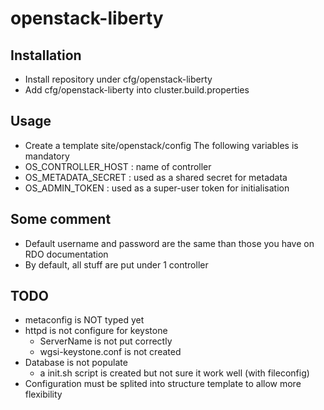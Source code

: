 # openstack-liberty

## Installation
* Install repository under cfg/openstack-liberty
* Add cfg/openstack-liberty into cluster.build.properties

## Usage
* Create a template site/openstack/config
The following variables is mandatory
* OS_CONTROLLER_HOST : name of controller
* OS_METADATA_SECRET : used as a shared secret for metadata
* OS_ADMIN_TOKEN : used as a super-user token for initialisation

## Some comment
* Default username and password are the same than those you have on RDO documentation
* By default, all stuff are put under 1 controller

## TODO
* metaconfig is NOT typed yet
* httpd is not configure for keystone
  * ServerName is not put correctly
  * wgsi-keystone.conf is not created
* Database is not populate
  * a init.sh script is created but not sure it work well (with fileconfig)
* Configuration must be splited into structure template to allow more flexibility
